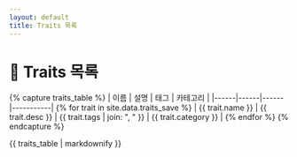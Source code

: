 ```yaml
---
layout: default
title: Traits 목록
---
```


# 🧩 Traits 목록

{% capture traits_table %}
| 이름 | 설명 | 태그 | 카테고리 |
|------|------|------|-----------|
{% for trait in site.data.traits_save %}
| {{ trait.name }} | {{ trait.desc }} | {{ trait.tags | join: ", " }} | {{ trait.category }} |
{% endfor %}
{% endcapture %}

{{ traits_table | markdownify }}